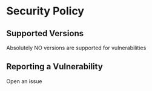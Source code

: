 # Security Policy

## Supported Versions

Absolutely NO versions are supported for vulnerabilities

## Reporting a Vulnerability

Open an issue
